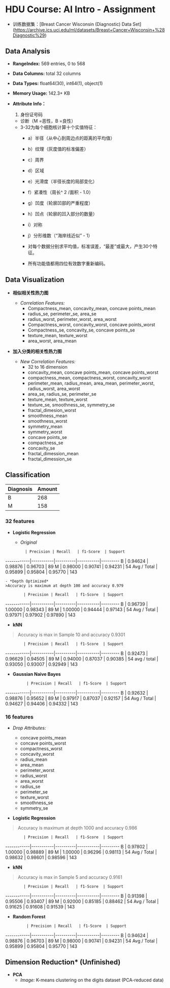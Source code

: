 # HDU Course: AI Intro - Assignment

- 训练数据集：[Breast Cancer Wisconsin (Diagnostic) Data Set] (https://archive.ics.uci.edu/ml/datasets/Breast+Cancer+Wisconsin+%28Diagnostic%29)

## Data Analysis

- **RangeIndex:** 569 entries, 0 to 568
- **Data Columns:** total 32 columns
- **Data Types:** float64(30), int64(1), object(1)
- **Memory Usage:** 142.3+ KB

- **Attribute Info：**
	1. 身份证号码
	- 诊断（M =恶性，B =良性）
	- 3-32为每个细胞核计算十个实值特征：
		- a）半径（从中心到周边点的距离的平均值）
		- b）纹理（灰度值的标准偏差）
		- c）周界
		- d）区域
		- e）光滑度（半径长度的局部变化）
		- f）紧凑性（周长^ 2 /面积 - 1.0）
		- g）凹度（轮廓凹部的严重程度）
		- h）凹点（轮廓的凹入部分的数量）
		- i）对称
		- j）分形维数（“海岸线近似” - 1）
		
		- 对每个数据分别求平均值，标准误差，“最差”或最大，产生30个特征。
		- 所有功能值都用四位有效数字重新编码。

## Data Visualization
- **相似相关性热力图**
	- *Correlation Features:*
		- Compactness_mean, concavity_mean, concave points_mean
		- radius_se, perimeter_se, area_se
		- radius_worst, perimeter_worst, area_worst
		- Compactness_worst, concavity_worst, concave points_worst
		- Compactness_se, concavity_se, concave points_se
		- texture_mean, texture_worst
		- area_worst, area_mean 
		
- **加入分类的相关性热力图**
	- *New Correlation Features:*
		- 32 to 16 dimension
		- concavity_mean, concave points_mean, concave points_worst
		- compactness_mean, compactness_worst, concavity_worst
		- perimeter_mean, radius_mean, area_mean, perimeter_worst, radius_worst, area_worst
		- area_se, radius_se, perimeter_se
		- texture_mean, texture_worst
		- texture_se, smoothness_se, symmetry_se
		- fractal_dimesion_worst
		- smoothness_mean
		- smoothness_worst
		- symmetry_mean
		- symmetry_worst
		- concave points_se
		- compactness_se
		- concavity_se
		- fractal_dimession_mean
		- fractal_dimession_se

## Classification

Diagnosis    | Amount
------------ | -------------
B            | 268
M            | 158

### 32 features

- **Logistic Regression**
	- *Original*
	
            | Precision | Recall   | f1-Score  | Support
------------|-----------|----------|-----------|---------
          B | 0.94624   | 0.98876  | 0.96703   |  89
          M | 0.98000   | 0.90741  | 0.94231   |  54
Avg / Total | 0.95899   | 0.95804  | 0.95770   |  143

	- *Depth Optimized* 
	>Accuracy is maximum at depth 100 and accuracy 0.979
	
            | Precision | Recall   | f1-Score  | Support
------------|-----------|----------|-----------|---------
          B |   0.96739 | 1.00000  | 0.98343   |  89
          M |   1.00000 | 0.94444  | 0.97143   |  54
Avg / Total |   0.97971 | 0.97902  | 0.97890   |  143
 
- **kNN**
> Accuracy is max in Sample 10 and accuracy 0.9301

            | Precision | Recall   | f1-Score  | Support
------------|-----------|----------|-----------|---------
          B |   0.92473 |  0.96629 |  0.94505  |      89
          M |   0.94000 |  0.87037 |  0.90385  |      54
avg / total |   0.93050 |  0.93007 |  0.92949  |     143



- **Gaussian Naive Bayes**

            | Precision | Recall   | f1-Score  | Support
------------|-----------|----------|-----------|---------
          B |   0.92632 |  0.98876 |  0.95652  |      89
          M |   0.97917 |  0.87037 |  0.92157  |      54
Avg / Total |   0.94627 |  0.94406 |  0.94332  |     143

### 16 features

- *Drop Attributes:*
	- concave points_mean
	- concave points_worst 
	- compactness_worst
	- concavity_worst
	- radius_mean
	- area_mean
	- perimeter_worst
	- radius_worst
	- area_worst
	- radius_se 
	- perimeter_se
	- texture_worst 
	- smoothness_se 
	- symmetry_se

- **Logistic Regression**
> Accuracy is maximum at depth 1000 and accuracy 0.986

            | Precision | Recall   | f1-Score  | Support
------------|-----------|----------|-----------|---------
          B |   0.97802 |  1.00000 |  0.98889  |      89
          M |   1.00000 |  0.96296 |  0.98113  |      54
Avg / Total |   0.98632 |  0.98601 |  0.98596  |     143

- **kNN**
> Accuracy is max in Sample 5 and accuracy 0.9161

            | Precision | Recall   | f1-Score  | Support
------------|-----------|----------|-----------|---------
          B |   0.91398 |  0.95506 |  0.93407  |      89
          M |   0.92000 |  0.85185 |  0.88462  |      54
Avg / Total |   0.91625 |  0.91608 |  0.91539  |     143

- **Random Forest**

            | Precision | Recall   | f1-Score  | Support
------------|-----------|----------|-----------|---------
          B |   0.94624 |  0.98876 |  0.96703  |      89
          M |   0.98000 |  0.90741 |  0.94231  |      54
Avg / Total |   0.95899 |  0.95804 |  0.95770  |     143


## Dimension Reduction* (Unfinished)
- **PCA**
	- *Image:* K-means clustering on the digits dataset (PCA-reduced data)